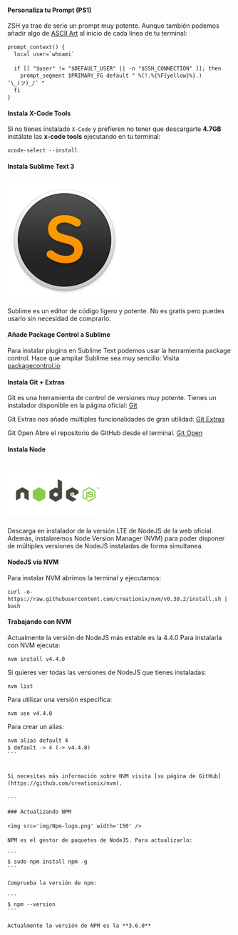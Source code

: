 #### Personaliza tu Prompt (PS1)
ZSH ya trae de serie un prompt muy potente. Aunque también podemos añadir algo de [ASCII Art](http://1lineart.kulaone.com/home2) al inicio de cada línea de tu terminal:

```terminal
prompt_context() {
  local user=`whoami`

  if [[ "$user" != "$DEFAULT_USER" || -n "$SSH_CONNECTION" ]]; then
    prompt_segment $PRIMARY_FG default " %(!.%{%F{yellow}%}.) ¯\_(ツ)_/¯ "
  fi
}
```

#### Instala X-Code Tools
Si no tienes instalado `X-Code` y prefieren no tener que descargarte **4.7GB** instálate las **x-code tools** ejecutando en tu terminal:

```terminal
xcode-select --install
```

#### Instala Sublime Text 3
![Sublime](img/sublime.png)
---
Sublime es un editor de código ligero y potente. No es gratis pero puedes usarlo sin necesidad de comprarlo.

#### Añade Package Control a Sublime
Para instalar plugins en Sublime Text podemos usar la herramienta package control. Hace que ampliar Sublime sea muy sencillo:
Visita [packagecontrol.io](https://packagecontrol.io/installation)

#### Instala Git + Extras
Git es una herramienta de control de versiones muy potente. Tienes un instalador disponible en la página oficial:
[Git](https://git-scm.com/)

Git Extras nos añade múltiples funcionalidades de gran utilidad:
[Git Extras](https://github.com/tj/git-extras)

Git Open
Abre el repositorio de GitHub desde el terminal.
[Git Open](https://github.com/paulirish/git-open)

#### Instala Node
![NodeJS](img/nodejs.png)
---
Descarga en instalador de la versión LTE de NodeJS de la web oficial. Además, instalaremos Node Version Manager (NVM) para poder disponer de múltiples versiones de NodeJS instaladas de forma simultanea.

#### NodeJS vía NVM
Para instalar NVM abrimos la terminal y ejecutamos:
```
curl -o- https://raw.githubusercontent.com/creationix/nvm/v0.30.2/install.sh | bash
```

#### Trabajando con NVM
Actualmente la versión de NodeJS más estable es la 4.4.0 Para instalarla con NVM ejecuta:

````
nvm install v4.4.0
````

Si quieres ver todas las versiones de NodeJS que tienes instaladas:

````
nvm list
````

Para utilizar una versión específica:

````
nvm use v4.4.0
````

Para crear un alias:

````
nvm alias default 4
$ default -> 4 (-> v4.4.0)
```


Si necesitas más información sobre NVM visita [su página de GitHub](https://github.com/creationix/nvm).

---

### Actualizando NPM

<img src='img/Npm-logo.png' width='150' />

NPM es el gestor de paquetes de NodeJS. Para actualizarlo:

```
$ sudo npm install npm -g
```

Comprueba la versión de npm:

```
$ npm --version
```

Actualmente la versión de NPM es la **3.6.0**
